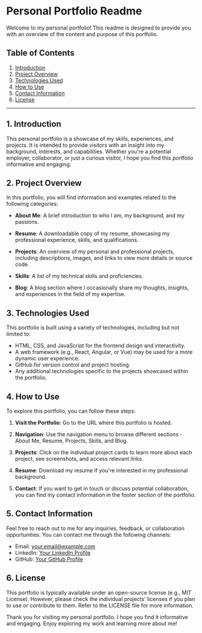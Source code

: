 # Personal Portfolio Readme

Welcome to my personal portfolio! This readme is designed to provide you with an overview of the content and purpose of this portfolio.

## Table of Contents

1. [Introduction](#introduction)
2. [Project Overview](#project-overview)
3. [Technologies Used](#technologies-used)
4. [How to Use](#how-to-use)
5. [Contact Information](#contact-information)
6. [License](#license)

---

## 1. Introduction

This personal portfolio is a showcase of my skills, experiences, and projects. It is intended to provide visitors with an insight into my background, interests, and capabilities. Whether you're a potential employer, collaborator, or just a curious visitor, I hope you find this portfolio informative and engaging.

## 2. Project Overview

In this portfolio, you will find information and examples related to the following categories:

- **About Me**: A brief introduction to who I am, my background, and my passions.

- **Resume**: A downloadable copy of my resume, showcasing my professional experience, skills, and qualifications.

- **Projects**: An overview of my personal and professional projects, including descriptions, images, and links to view more details or source code.

- **Skills**: A list of my technical skills and proficiencies.

- **Blog**: A blog section where I occasionally share my thoughts, insights, and experiences in the field of my expertise.

## 3. Technologies Used

This portfolio is built using a variety of technologies, including but not limited to:

- HTML, CSS, and JavaScript for the frontend design and interactivity.
- A web framework (e.g., React, Angular, or Vue) may be used for a more dynamic user experience.
- GitHub for version control and project hosting.
- Any additional technologies specific to the projects showcased within the portfolio.

## 4. How to Use

To explore this portfolio, you can follow these steps:

1. **Visit the Portfolio**: Go to the URL where this portfolio is hosted.

2. **Navigation**: Use the navigation menu to browse different sections - About Me, Resume, Projects, Skills, and Blog.

3. **Projects**: Click on the individual project cards to learn more about each project, see screenshots, and access relevant links.

4. **Resume**: Download my resume if you're interested in my professional background.

5. **Contact**: If you want to get in touch or discuss potential collaboration, you can find my contact information in the footer section of the portfolio.

## 5. Contact Information

Feel free to reach out to me for any inquiries, feedback, or collaboration opportunities. You can contact me through the following channels:

- Email: [your.email@example.com](mailto:your.email@example.com)
- LinkedIn: [Your LinkedIn Profile](https://www.linkedin.com/in/yourusername)
- GitHub: [Your GitHub Profile](https://github.com/yourusername)

## 6. License

This portfolio is typically available under an open-source license (e.g., MIT License). However, please check the individual projects' licenses if you plan to use or contribute to them. Refer to the LICENSE file for more information.

Thank you for visiting my personal portfolio. I hope you find it informative and engaging. Enjoy exploring my work and learning more about me!
